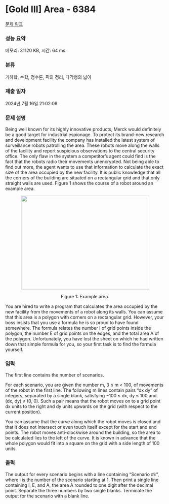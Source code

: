 # [Gold III] Area - 6384 

[문제 링크](https://www.acmicpc.net/problem/6384) 

### 성능 요약

메모리: 31120 KB, 시간: 64 ms

### 분류

기하학, 수학, 정수론, 픽의 정리, 다각형의 넓이

### 제출 일자

2024년 7월 16일 21:02:08

### 문제 설명

<p>Being well known for its highly innovative products, Merck would definitely be a good target for industrial espionage. To protect its brand-new research and development facility the company has installed the latest system of surveillance robots patrolling the area. These robots move along the walls of the facility and report suspicious observations to the central security office. The only flaw in the system a competitor’s agent could find is the fact that the robots radio their movements unencrypted. Not being able to find out more, the agent wants to use that information to calculate the exact size of the area occupied by the new facility. It is public knowledge that all the corners of the building are situated on a rectangular grid and that only straight walls are used. Figure 1 shows the course of a robot around an example area.</p>

<p style="text-align:center"><img alt="" src="https://onlinejudgeimages.s3-ap-northeast-1.amazonaws.com/problem/6384/1.png" style="height:295px; width:405px"></p>

<p style="text-align:center">Figure 1: Example area.</p>

<p>You are hired to write a program that calculates the area occupied by the new facility from the movements of a robot along its walls. You can assume that this area is a polygon with corners on a rectangular grid. However, your boss insists that you use a formula he is so proud to have found somewhere. The formula relates the number I of grid points inside the polygon, the number E of grid points on the edges, and the total area A of the polygon. Unfortunately, you have lost the sheet on which he had written down that simple formula for you, so your first task is to find the formula yourself.</p>

<p> </p>

### 입력 

 <p>The first line contains the number of scenarios.</p>

<p>For each scenario, you are given the number m, 3 ≤ m < 100, of movements of the robot in the first line. The following m lines contain pairs “dx dy” of integers, separated by a single blank, satisfying −100 ≤ dx, dy ≤ 100 and (dx, dy) ≠ (0, 0). Such a pair means that the robot moves on to a grid point dx units to the right and dy units upwards on the grid (with respect to the current position).</p>

<p>You can assume that the curve along which the robot moves is closed and that it does not intersect or even touch itself except for the start and end points. The robot moves anti-clockwise around the building, so the area to be calculated lies to the left of the curve. It is known in advance that the whole polygon would fit into a square on the grid with a side length of 100 units.</p>

### 출력 

 <p>The output for every scenario begins with a line containing “Scenario #i:”, where i is the number of the scenario starting at 1. Then print a single line containing I, E, and A, the area A rounded to one digit after the decimal point. Separate the three numbers by two single blanks. Terminate the output for the scenario with a blank line.</p>

